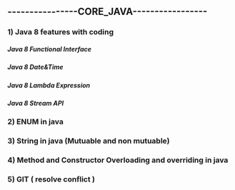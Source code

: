 
## ----------------CORE_JAVA-----------------

 ### 1) Java 8 features with coding
  ##### Java 8 Functional Interface
  ##### Java 8 Date&Time
  ##### Java 8 Lambda Expression
  ##### Java 8 Stream API
  
 ### 2) ENUM in java
 ### 3) String in java (Mutuable and non mutuable)
 ### 4) Method and Constructor Overloading and overriding in java 
 ### 5) GIT ( resolve conflict )
